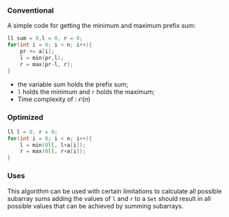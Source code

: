 ### Conventional
A simple code for getting the minimum and maximum prefix sum:

```cpp
ll sum = 0,l = 0, r = 0;
for(int i = 0; i < n; i++){
	pr += a[i];
	l = min(pr,l);
	r = max(pr-l, r);
}
```
+ the variable sum holds the prefix sum;
+  `l` holds the minimum and `r` holds the maximum;
+ Time complexity of : $\mathcal{O}(n)$


### Optimized

``` cpp
ll l = 0, r = 0;
for(int i = 0; i < n; i++){
	l = min(0ll, l+a[i]);
	r = max(0ll, r+a[i]);
}
```

### Uses

This algorithm can be used with certain limitations to calculate all possible subarray sums adding the values of `l` and `r` to a `Set` should result in all possible values that can be achieved by summing subarrays.

